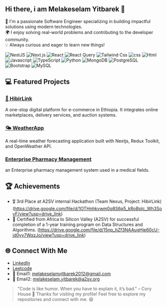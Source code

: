 ## Hi there, i am Melakeselam Yitbarek 👋
🚀 I'm a passionate Software Engineer specializing in building impactful solutions using modern technologies.  
🌍 I enjoy solving real-world problems and contributing to the developer community.  
💡 Always curious and eager to learn new things!


![NestJS](https://img.shields.io/badge/NestJS-E0234E?style=circular&logo=nestjs&logoColor=white)
![Next.js](https://img.shields.io/badge/Next.js-ffffff?style=circular&logo=nextjs&logoColor=black)
![React](https://img.shields.io/badge/React-61DAFB?style=flat&logo=react&logoColor=white)
![React Query](https://img.shields.io/badge/ReactQuery-FF4154?style=flat&logo=reactquery&logoColor=white)
![Tailwind Css](https://img.shields.io/badge/TailwindCSS-06B6D4?style=flat&logo=tailwindcss&logoColor=white)
![css](https://img.shields.io/badge/CSS3-1572B6?style=round&logo=css3&logoColor=white)
![Html](https://img.shields.io/badge/HTML5-E34F26?style=flat&logo=HTML5&logoColor=white)
![Javascript](https://img.shields.io/badge/JavaScript-F7DF1E?style=flat&logo=javascript&logoColor=white)
![TypeScript](https://img.shields.io/badge/TypeScript-3178C6?style=flat&logo=typescript&logoColor=white)
![Python](https://img.shields.io/badge/Python-3776AB?style=flat&logo=python&logoColor=white)
![MongoDB](https://img.shields.io/badge/MongoDB-47A248?style=flat&logo=mongodb&logoColor=white)
![PostgreSQL](https://img.shields.io/badge/PostgreSQL-4169E1?style=flat&logo=postgresql&logoColor=white)
![Bootstrap](https://img.shields.io/badge/Bootstrap-7952B3?style=flat&logo=bootstrap&logoColor=white)
![MySQL](https://img.shields.io/badge/MySQL-4479A1?style=flat&logo=mysql&logoColor=white)


## 💻 Featured Projects
### [🌟 HibirLink](https://github.com/melegithubyit/HibirLink)
A one-stop digital platform for e-commerce in Ethiopia. It integrates online marketplaces, delivery services, and auction systems.
### [🌤️ WeatherApp](https://github.com/melegithubyit/WeatherApp)
A real-time weather forecasting application built with Nextjs, Redux Toolkit, and OpenWeather API.
### [Enterprise Pharmacy Management ](https://github.com/melegithubyit/EnterpriseApp-Pharmacy-Management)
an Enterprise pharmacy management system used in a medical fields.


## 🏆 Achievements
- 🎖️ 3rd Place at A2SV internal Hackathon (Team Nexus, Project: HibirLink) (https://drive.google.com/file/d/1OTHnhkvwm0q8S6q5_kRoBplc_Wh3SovF/view?usp=drive_link)
- 📜 Certified from Africa to Silicon Valley (A2SV) for successful completion of a 1-year training program on Data Structures and Algorithms. (https://drive.google.com/file/d/15np_hZf3NAAugHje60cU-jd0yy7WqzJo/view?usp=drive_link)


## 🌐 Connect With Me
- [LinkedIn](www.linkedin.com/in/melakeselam-yitbarek-se)
- [Leetcode](https://leetcode.com/u/meleleetytb/)
- 📧 Email1: melakeselamyitbarek2012@gmail.com
- 📧 Email2: melakeselam.yitbarek@a2sv.org


> "Code is like humor. When you have to explain it, it’s bad." – Cory House
🎉 Thanks for visiting my profile! Feel free to explore my repositories and connect with me. 😄




<!--
**melegithubyit/melegithubyit** is a ✨ _special_ ✨ repository because its `README.md` (this file) appears on your GitHub profile.

Here are some ideas to get you started:

- 🔭 I’m currently working on ...
- 🌱 I’m currently learning ...
- 👯 I’m looking to collaborate on ...
- 🤔 I’m looking for help with ...
- 💬 Ask me about ...
- 📫 How to reach me: ...
- 😄 Pronouns: ...
- ⚡ Fun fact: ...
-->
